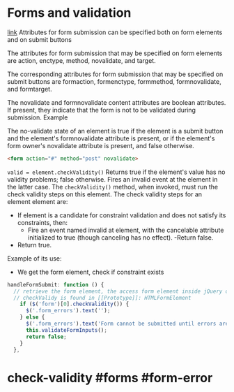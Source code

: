 # Forms and validation
[link](https://html.spec.whatwg.org/multipage/form-control-infrastructure.html#form-submission-attributes)
Attributes for form submission can be specified both on form elements and on submit buttons 

The attributes for form submission that may be specified on form elements are action, enctype, method, novalidate, and target.

The corresponding attributes for form submission that may be specified on submit buttons are formaction, formenctype, formmethod, formnovalidate, and formtarget. 

The novalidate and formnovalidate content attributes are boolean attributes. If present, they indicate that the form is not to be validated during submission.
Example

The no-validate state of an element is true if the element is a submit button and the element's formnovalidate attribute is present, or if the element's form owner's novalidate attribute is present, and false otherwise.

```html
<form action="#" method="post" novalidate>
```

`valid = element.checkValidity()`
Returns true if the element's value has no validity problems; false otherwise. Fires an invalid event at the element in the latter case.
The `checkValidity()` method, when invoked, must run the check validity steps on this element.
The check validity steps for an element element are:
  - If element is a candidate for constraint validation and does not satisfy its constraints, then:
    - Fire an event named invalid at element, with the cancelable attribute initialized to true (though canceling has no effect).
    -Return false.
  - Return true.

Example of its use:
  - We get the form element, check if constraint exists
```javascript
handleFormSubmit: function () {
  // retrieve the form element, the access form element inside jQuery object
  // checkValidy is found in [[Prototype]]: HTMLFormElement
    if ($('form')[0].checkValidity()) {
      $('.form_errors').text('');
    } else {
      $('.form_errors').text('Form cannot be submitted until errors are corrected.');
      this.validateFormInputs();
      return false;
    }
  },
```
# check-validity #forms #form-error

